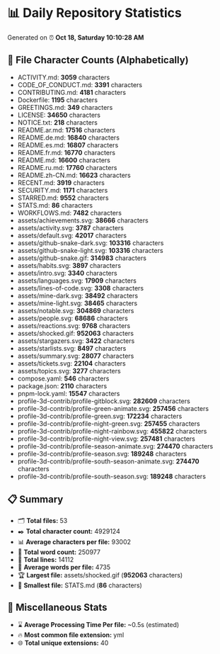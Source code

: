 # 📊 Daily Repository Statistics
Generated on ⏰ **Oct 18, Saturday 10:10:28 AM**

## 📂 File Character Counts (Alphabetically)
- ACTIVITY.md: **3059** characters
- CODE_OF_CONDUCT.md: **3391** characters
- CONTRIBUTING.md: **4181** characters
- Dockerfile: **1195** characters
- GREETINGS.md: **349** characters
- LICENSE: **34650** characters
- NOTICE.txt: **218** characters
- README.ar.md: **17516** characters
- README.de.md: **16840** characters
- README.es.md: **16807** characters
- README.fr.md: **16770** characters
- README.md: **16600** characters
- README.ru.md: **17760** characters
- README.zh-CN.md: **16623** characters
- RECENT.md: **3919** characters
- SECURITY.md: **1171** characters
- STARRED.md: **9552** characters
- STATS.md: **86** characters
- WORKFLOWS.md: **7482** characters
- assets/achievements.svg: **38666** characters
- assets/activity.svg: **3787** characters
- assets/default.svg: **42017** characters
- assets/github-snake-dark.svg: **103316** characters
- assets/github-snake-light.svg: **103316** characters
- assets/github-snake.gif: **314983** characters
- assets/habits.svg: **3897** characters
- assets/intro.svg: **3340** characters
- assets/languages.svg: **17909** characters
- assets/lines-of-code.svg: **3308** characters
- assets/mine-dark.svg: **38492** characters
- assets/mine-light.svg: **38465** characters
- assets/notable.svg: **304869** characters
- assets/people.svg: **68686** characters
- assets/reactions.svg: **9768** characters
- assets/shocked.gif: **952063** characters
- assets/stargazers.svg: **3422** characters
- assets/starlists.svg: **8497** characters
- assets/summary.svg: **28077** characters
- assets/tickets.svg: **22104** characters
- assets/topics.svg: **3277** characters
- compose.yaml: **546** characters
- package.json: **2110** characters
- pnpm-lock.yaml: **15547** characters
- profile-3d-contrib/profile-gitblock.svg: **282609** characters
- profile-3d-contrib/profile-green-animate.svg: **257456** characters
- profile-3d-contrib/profile-green.svg: **172234** characters
- profile-3d-contrib/profile-night-green.svg: **257455** characters
- profile-3d-contrib/profile-night-rainbow.svg: **455822** characters
- profile-3d-contrib/profile-night-view.svg: **257481** characters
- profile-3d-contrib/profile-season-animate.svg: **274470** characters
- profile-3d-contrib/profile-season.svg: **189248** characters
- profile-3d-contrib/profile-south-season-animate.svg: **274470** characters
- profile-3d-contrib/profile-south-season.svg: **189248** characters

## 📋 Summary
- 🗂️ **Total files:** 53
- ✒️ **Total character count:** 4929124
- 📊 **Average characters per file:** 93002
- 📝 **Total word count:** 250977
- 🧾 **Total lines:** 14112
- 📐 **Average words per file:** 4735
- 🏆 **Largest file:** assets/shocked.gif (**952063** characters)
- 🥉 **Smallest file:** STATS.md (**86** characters)

## 🌟 Miscellaneous Stats
- ⌛ **Average Processing Time Per file:** ~0.5s (estimated)
- 🔥 **Most common file extension:** yml
- 🌐 **Total unique extensions:** 40
